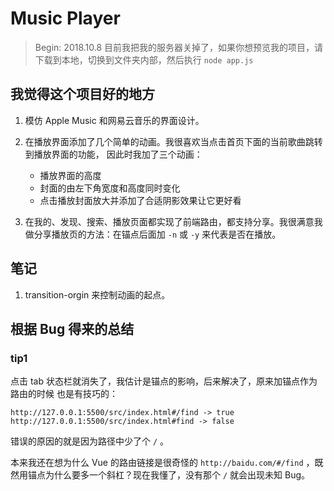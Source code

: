 # Music Player
 
> Begin: 2018.10.8
> 目前我把我的服务器关掉了，如果你想预览我的项目，请下载到本地，切换到文件夹内部，然后执行 `node app.js`

## 我觉得这个项目好的地方

1. 模仿 Apple Music 和网易云音乐的界面设计。

2. 在播放界面添加了几个简单的动画。我很喜欢当点击首页下面的当前歌曲跳转到播放界面的功能，
因此时我加了三个动画：
    - 播放界面的高度
    - 封面的由左下角宽度和高度同时变化
    - 点击播放封面放大并添加了合适阴影效果让它更好看

3. 在我的、发现、搜索、播放页面都实现了前端路由，都支持分享。我很满意我做分享播放页的方法：在锚点后面加 `-n` 或 `-y` 来代表是否在播放。

## 笔记

1. transition-orgin 来控制动画的起点。

## 根据 Bug 得来的总结

### tip1
点击 tab 状态栏就消失了，我估计是锚点的影响，后来解决了，原来加锚点作为路由的时候
也是有技巧的：

```
http://127.0.0.1:5500/src/index.html#/find -> true 
http://127.0.0.1:5500/src/index.html#find -> false
```

错误的原因的就是因为路径中少了个 `/` 。

本来我还在想为什么 Vue 的路由链接是很奇怪的 `http://baidu.com/#/find` ，既然用锚点为什么要多一个斜杠？现在我懂了，没有那个 `/` 就会出现未知 Bug。
